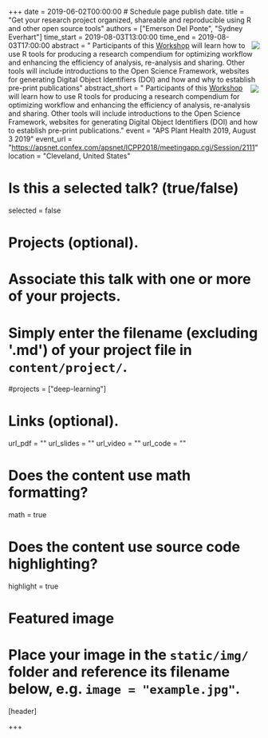 +++
date = 2019-06-02T00:00:00   # Schedule page publish date.
title = "Get your research project organized, shareable and reproducible using R and other open source tools"
authors = ["Emerson Del Ponte", "Sydney Everhart"]
time_start = 2019-08-03T13:00:00
time_end = 2019-08-03T17:00:00
abstract = "<img src = '/img/learning/research-compendia1.png' align = right> Participants of this [Workshop](https://apsnet.confex.com/apsnet/2019/meetingapp.cgi/Session/3211)  will learn how to use  R tools for producing a research compendium for optimizing workflow and enhancing the efficiency of analysis, re-analysis and sharing. Other tools will include introductions to the Open Science Framework, websites for generating Digital Object Identifiers (DOI) and how and why to establish pre-print publications"
abstract_short = "<img align = right style = 'margin:2px' src ='/img/learning/research-compendia1.png'> Participants of this [Workshop](https://apsnet.confex.com/apsnet/2019/meetingapp.cgi/Session/3211) will learn how to use  R tools for producing a research compendium for optimizing workflow and enhancing the efficiency of analysis, re-analysis and sharing. Other tools will include introductions to the Open Science Framework, websites for generating Digital Object Identifiers (DOI) and how to establish pre-print publications."
event = "APS Plant Health 2019, August 3 2019"
event_url = "https://apsnet.confex.com/apsnet/ICPP2018/meetingapp.cgi/Session/2111"
location = "Cleveland, United States"
# Is this a selected talk? (true/false)
selected = false

# Projects (optional).
#   Associate this talk with one or more of your projects.
#   Simply enter the filename (excluding '.md') of your project file in `content/project/`.
#projects = ["deep-learning"]

# Links (optional).
url_pdf = ""
url_slides = ""
url_video = ""
url_code = ""

# Does the content use math formatting?
math = true

# Does the content use source code highlighting?
highlight = true

# Featured image
# Place your image in the `static/img/` folder and reference its filename below, e.g. `image = "example.jpg"`.
[header]

+++
